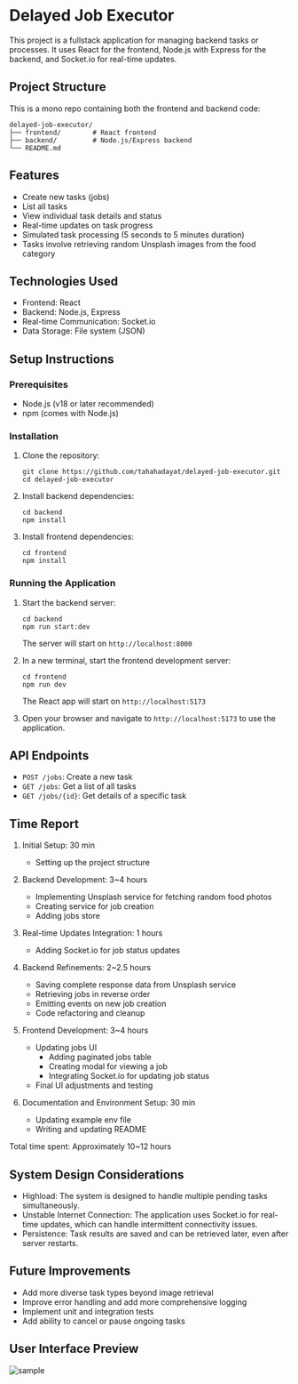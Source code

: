 # Delayed Job Executor

This project is a fullstack application for managing backend tasks or processes. It uses React for the frontend, Node.js with Express for the backend, and Socket.io for real-time updates.

## Project Structure

This is a mono repo containing both the frontend and backend code:

```
delayed-job-executor/
├── frontend/        # React frontend
├── backend/         # Node.js/Express backend
└── README.md
```

## Features

- Create new tasks (jobs)
- List all tasks
- View individual task details and status
- Real-time updates on task progress
- Simulated task processing (5 seconds to 5 minutes duration)
- Tasks involve retrieving random Unsplash images from the food category

## Technologies Used

- Frontend: React
- Backend: Node.js, Express
- Real-time Communication: Socket.io
- Data Storage: File system (JSON)

## Setup Instructions

### Prerequisites

- Node.js (v18 or later recommended)
- npm (comes with Node.js)

### Installation

1. Clone the repository:

   ```
   git clone https://github.com/tahahadayat/delayed-job-executor.git
   cd delayed-job-executor
   ```

2. Install backend dependencies:

   ```
   cd backend
   npm install
   ```

3. Install frontend dependencies:

   ```
   cd frontend
   npm install
   ```

### Running the Application

1. Start the backend server:

   ```
   cd backend
   npm run start:dev
   ```

   The server will start on `http://localhost:8000`

2. In a new terminal, start the frontend development server:

   ```
   cd frontend
   npm run dev
   ```

   The React app will start on `http://localhost:5173`

3. Open your browser and navigate to `http://localhost:5173` to use the application.

## API Endpoints

- `POST /jobs`: Create a new task
- `GET /jobs`: Get a list of all tasks
- `GET /jobs/{id}`: Get details of a specific task

## Time Report

1. Initial Setup: 30 min
   - Setting up the project structure

2. Backend Development: 3~4 hours
   - Implementing Unsplash service for fetching random food photos
   - Creating service for job creation
   - Adding jobs store

3. Real-time Updates Integration: 1 hours
   - Adding Socket.io for job status updates

4. Backend Refinements: 2~2.5 hours
   - Saving complete response data from Unsplash service
   - Retrieving jobs in reverse order
   - Emitting events on new job creation
   - Code refactoring and cleanup

5. Frontend Development: 3~4 hours
   - Updating jobs UI
     - Adding paginated jobs table
     - Creating modal for viewing a job
     - Integrating Socket.io for updating job status
   - Final UI adjustments and testing

6. Documentation and Environment Setup: 30 min
   - Updating example env file
   - Writing and updating README

Total time spent: Approximately 10~12 hours

## System Design Considerations

- Highload: The system is designed to handle multiple pending tasks simultaneously.
- Unstable Internet Connection: The application uses Socket.io for real-time updates, which can handle intermittent connectivity issues.
- Persistence: Task results are saved and can be retrieved later, even after server restarts.

## Future Improvements

- Add more diverse task types beyond image retrieval
- Improve error handling and add more comprehensive logging
- Implement unit and integration tests
- Add ability to cancel or pause ongoing tasks

## User Interface Preview

![sample](https://github.com/user-attachments/assets/d3572d2c-8ae4-4b51-9c89-a28810bdc441)

